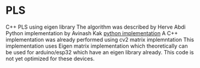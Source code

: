 # PLS
C++ PLS using eigen library
The algorithm was described by Herve Abdi
Python implementation by Avinash Kak [python implementation](https://engineering.purdue.edu/kak/distPLS/)
A C++ implementation was already performed using cv2 matrix implemntation
This implementation uses Eigen matrix implementation which theoretically can be used for arduino/esp32
which have an eigen library already. This code is not yet optimized for these devices.


